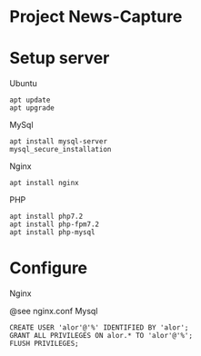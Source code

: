 # Project News-Capture

# Setup server

Ubuntu

    apt update
    apt upgrade
MySql

    apt install mysql-server
    mysql_secure_installation
Nginx

    apt install nginx
PHP

    apt install php7.2
    apt install php-fpm7.2   
    apt install php-mysql

# Configure
Nginx
 
 @see nginx.conf
Mysql

    CREATE USER 'alor'@'%' IDENTIFIED BY 'alor';
    GRANT ALL PRIVILEGES ON alor.* TO 'alor'@'%';
    FLUSH PRIVILEGES;

